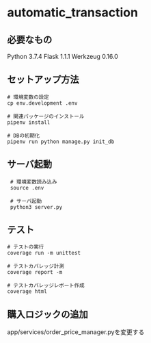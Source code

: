 # automatic_transaction
## 必要なもの
Python 3.7.4
Flask 1.1.1
Werkzeug 0.16.0

## セットアップ方法
```
# 環境変数の設定
cp env.development .env

# 関連パッケージのインストール
pipenv install

# DBの初期化
pipenv run python manage.py init_db
```

## サーバ起動
```
 # 環境変数読み込み
 source .env

 # サーバ起動
 python3 server.py
```

## テスト
```
# テストの実行
coverage run -m unittest

# テストカバレッジ計測
coverage report -m

# テストカバレッジレポート作成
coverage html
```

## 購入ロジックの追加
app/services/order_price_manager.pyを変更する
